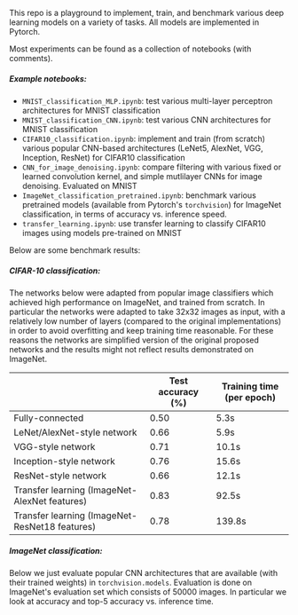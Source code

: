 This repo is a playground to implement, train, and benchmark various deep learning models on a variety of tasks. All models are implemented in Pytorch. 

Most experiments can be found as a collection of notebooks (with comments).


##### Example notebooks:

- `MNIST_classification_MLP.ipynb`: test various multi-layer perceptron architectures for MNIST classification
- `MNIST_classification_CNN.ipynb`: test various CNN architectures for MNIST classification
- `CIFAR10_classification.ipynb`: implement and train (from scratch) various popular CNN-based architectures (LeNet5, AlexNet, VGG, Inception, ResNet) for CIFAR10 classification 
- `CNN_for_image_denoising.ipynb`: compare filtering with various fixed or learned convolution kernel, and simple mutlilayer CNNs for image denoising. Evaluated on MNIST
- `ImageNet_classification_pretrained.ipynb`: benchmark various pretrained models (available from Pytorch's `torchvision`) for ImageNet classification, in terms of accuracy vs. inference speed.
- `transfer_learning.ipynb`: use transfer learning to classify CIFAR10 images using models pre-trained on MNIST


Below are some benchmark results:

##### CIFAR-10 classification:

The networks below were adapted from popular image classifiers which achieved high performance on ImageNet, and trained from scratch. In particular the networks were adapted to take 32x32 images as input, with a relatively low number of layers (compared to the original implementations) in order to avoid overfitting and keep training time reasonable. For these reasons the networks are simplified version of the original proposed networks and the results might not reflect results demonstrated on ImageNet.

|     | Test accuracy (%) | Training time (per epoch)|
| --- | --- | --- |
| Fully-connected | 0.50 | 5.3s|
| LeNet/AlexNet-style network | 0.66 | 5.9s |
| VGG-style network | 0.71 | 10.1s|
| Inception-style network | 0.76 | 15.6s |
| ResNet-style network | 0.66 | 12.1s |
| Transfer learning (ImageNet-AlexNet features) | 0.83 | 92.5s |
| Transfer learning (ImageNet-ResNet18 features) | 0.78 | 139.8s |

##### ImageNet classification:

Below we just evaluate popular CNN architectures that are available (with their trained weights) in `torchvision.models`. Evaluation is done on ImageNet's evaluation set which consists of 50000 images. In particular we look at accuracy and top-5 accuracy vs. inference time.